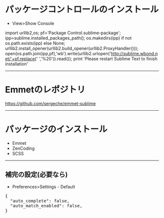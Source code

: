 # パッケージコントロールのインストール

- View>Show Console

import urllib2,os; pf='Package Control.sublime-package'; ipp=sublime.installed_packages_path(); os.makedirs(ipp) if not os.path.exists(ipp) else None; urllib2.install_opener(urllib2.build_opener(urllib2.ProxyHandler())); open(os.path.join(ipp,pf),'wb').write(urllib2.urlopen('http://sublime.wbond.net/'+pf.replace(' ','%20')).read()); print 'Please restart Sublime Text to finish installation'

---

# Emmetのレポジトリ

https://github.com/sergeche/emmet-sublime

---

# パッケージのインストール

- Emmet
- ZenCoding
- SCSS

---

## 補完の設定(必要なら)

- Preferences>Settings - Default

<pre>{
  "auto_complete": false,
  "auto_match_enabled": false,
}</pre>




